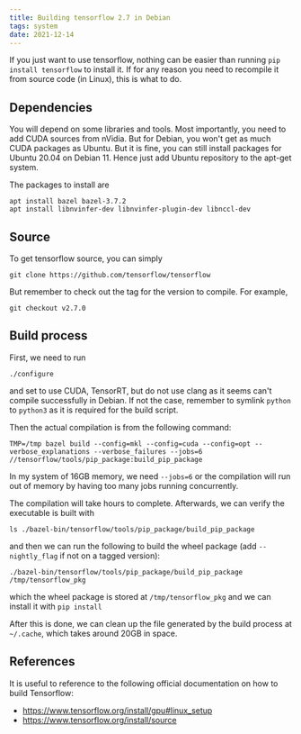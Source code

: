 ```yaml
---
title: Building tensorflow 2.7 in Debian
tags: system
date: 2021-12-14
---
```


If you just want to use tensorflow, nothing can be easier than running `pip
install tensorflow` to install it. If for any reason you need to recompile it
from source code (in Linux), this is what to do.

## Dependencies

You will depend on some libraries and tools. Most importantly, you need to add CUDA sources from nVidia.
But for Debian, you won't get as much CUDA packages as Ubuntu. But it is fine,
you can still install packages for Ubuntu 20.04 on Debian 11. Hence just add
Ubuntu repository to the apt-get system.

The packages to install are


    apt install bazel bazel-3.7.2
	apt install libnvinfer-dev libnvinfer-plugin-dev libnccl-dev

## Source

To get tensorflow source, you can simply

    git clone https://github.com/tensorflow/tensorflow

But remember to check out the tag for the version to compile. For example,

	git checkout v2.7.0

## Build process

First, we need to run

    ./configure

and set to use CUDA, TensorRT, but do not use clang as it seems can't compile
successfully in Debian. If not the case, remember to symlink `python` to
`python3` as it is required for the build script.

Then the actual compilation is from the following command:

    TMP=/tmp bazel build --config=mkl --config=cuda --config=opt --verbose_explanations --verbose_failures --jobs=6 //tensorflow/tools/pip_package:build_pip_package

In my system of 16GB memory, we need `--jobs=6` or the compilation will run out of memory by having too many jobs running concurrently.

The compilation will take hours to complete. Afterwards, we can verify the executable is built with

	ls ./bazel-bin/tensorflow/tools/pip_package/build_pip_package

and then we can run the following to build the wheel package (add
`--nightly_flag` if not on a tagged version):

    ./bazel-bin/tensorflow/tools/pip_package/build_pip_package /tmp/tensorflow_pkg

which the wheel package is stored at `/tmp/tensorflow_pkg` and we can install it with `pip install`

After this is done, we can clean up the file generated by the build process at
`~/.cache`, which takes around 20GB in space.

## References

It is useful to reference to the following official documentation on how to
build Tensorflow:
- https://www.tensorflow.org/install/gpu#linux_setup
- https://www.tensorflow.org/install/source
